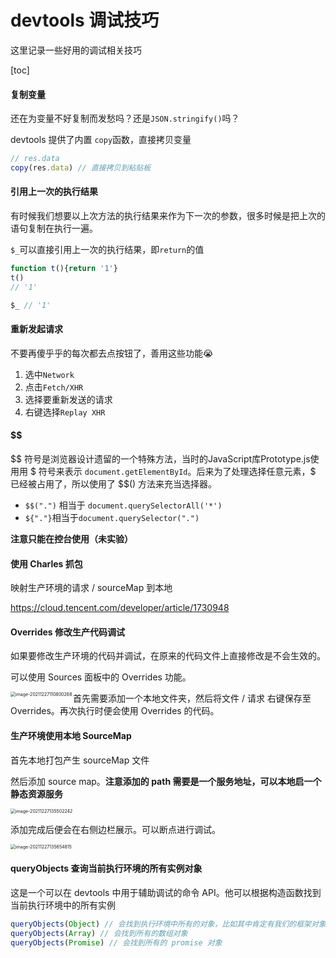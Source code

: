 # devtools 调试技巧

这里记录一些好用的调试相关技巧

[toc]

#### 复制变量

还在为变量不好复制而发愁吗？还是`JSON.stringify()`吗？

devtools 提供了内置 `copy`函数，直接拷贝变量

```js
// res.data 
copy(res.data) // 直接拷贝到粘贴板
```

#### 引用上一次的执行结果

有时候我们想要以上次方法的执行结果来作为下一次的参数，很多时候是把上次的语句复制在执行一遍。

`$_`可以直接引用上一次的执行结果，即`return`的值

```js
function t(){return '1'}
t()
// '1'

$_ // '1'

```

#### 重新发起请求

不要再傻乎乎的每次都去点按钮了，善用这些功能😭

1. 选中`Network`
2. 点击`Fetch/XHR`
3. 选择要重新发送的请求
4. 右键选择`Replay XHR`

#### $$

$$ 符号是浏览器设计遗留的一个特殊方法，当时的JavaScript库Prototype.js使用用 $ 符号来表示 `document.getElementById`。后来为了处理选择任意元素，$ 已经被占用了，所以使用了 $$() 方法来充当选择器。

- `$$(".")` 相当于 `document.querySelectorAll('*')`
- `${"."}`相当于`document.querySelector(".")` 

**注意只能在控台使用（未实验）** 

#### 使用 Charles 抓包

映射生产环境的请求 / sourceMap 到本地

https://cloud.tencent.com/developer/article/1730948

#### Overrides 修改生产代码调试

如果要修改生产环境的代码并调试，在原来的代码文件上直接修改是不会生效的。

可以使用 Sources 面板中的 Overrides 功能。

<img src="https://liaoyk-markdown.oss-cn-hangzhou.aliyuncs.com/markdownImg/image-20211227110800268.png" alt="image-20211227110800268" style="zoom:50%;" align="left"/>

首先需要添加一个本地文件夹，然后将文件 / 请求 右键保存至 Overrides。再次执行时便会使用 Overrides 的代码。

#### 生产环境使用本地 SourceMap

首先本地打包产生 sourceMap 文件

然后添加 source map。**注意添加的 path 需要是一个服务地址，可以本地启一个静态资源服务**

<img src="https://liaoyk-markdown.oss-cn-hangzhou.aliyuncs.com/markdownImg/image-20211227135502242.png" alt="image-20211227135502242" style="zoom:50%;" />

添加完成后便会在右侧边栏展示。可以断点进行调试。

<img src="https://liaoyk-markdown.oss-cn-hangzhou.aliyuncs.com/markdownImg/image-20211227135654815.png" alt="image-20211227135654815" style="zoom:50%;" />

#### queryObjects 查询当前执行环境的所有实例对象

这是一个可以在 devtools 中用于辅助调试的命令 API。他可以根据构造函数找到当前执行环境中的所有实例

```js
queryObjects(Object) // 会找到执行环境中所有的对象，比如其中肯定有我们的框架对象如 vue
queryObjects(Array) // 会找到所有的数组对象
queryObjects(Promise) // 会找到所有的 promise 对象
```

